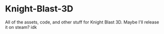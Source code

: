 # Knight-Blast-3D
All of the assets, code, and other stuff for Knight Blast 3D. Maybe I'll release it on steam? idk
